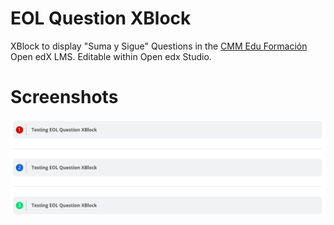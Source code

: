 # EOL Question XBlock
XBlock to display "Suma y Sigue" Questions in the [CMM Edu Formación](https://cmmeduformacion.uchile.cl) Open edX LMS. Editable within Open edx Studio.

# Screenshots
![Screenshot-example](eolquestion/examples/22-08-2019.png)